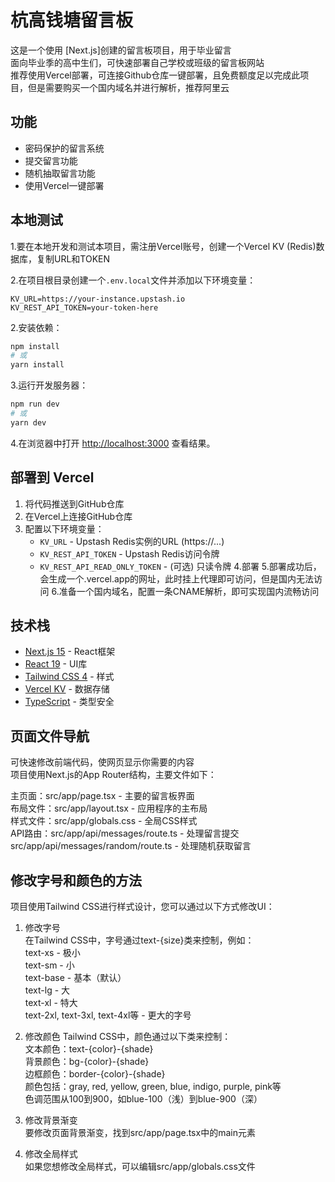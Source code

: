 # 杭高钱塘留言板

这是一个使用 [Next.js]创建的留言板项目，用于毕业留言  
面向毕业季的高中生们，可快速部署自己学校或班级的留言板网站  
推荐使用Vercel部署，可连接Github仓库一键部署，且免费额度足以完成此项目，但是需要购买一个国内域名并进行解析，推荐阿里云


## 功能

- 密码保护的留言系统
- 提交留言功能
- 随机抽取留言功能
- 使用Vercel一键部署

## 本地测试

1.要在本地开发和测试本项目，需注册Vercel账号，创建一个Vercel KV (Redis)数据库，复制URL和TOKEN  

2.在项目根目录创建一个`.env.local`文件并添加以下环境变量：

```
KV_URL=https://your-instance.upstash.io
KV_REST_API_TOKEN=your-token-here
```

2.安装依赖：

```bash
npm install
# 或
yarn install
```

3.运行开发服务器：

```bash
npm run dev
# 或
yarn dev
```

4.在浏览器中打开 [http://localhost:3000](http://localhost:3000) 查看结果。

## 部署到 Vercel

1. 将代码推送到GitHub仓库
2. 在Vercel上连接GitHub仓库
3. 配置以下环境变量：
   - `KV_URL` - Upstash Redis实例的URL (https://...)
   - `KV_REST_API_TOKEN` - Upstash Redis访问令牌
   - `KV_REST_API_READ_ONLY_TOKEN` - (可选) 只读令牌
4.部署
5.部署成功后，会生成一个.vercel.app的网址，此时挂上代理即可访问，但是国内无法访问
6.准备一个国内域名，配置一条CNAME解析，即可实现国内流畅访问

## 技术栈

- [Next.js 15](https://nextjs.org/) - React框架
- [React 19](https://react.dev/) - UI库
- [Tailwind CSS 4](https://tailwindcss.com/) - 样式
- [Vercel KV](https://vercel.com/docs/storage/vercel-kv) - 数据存储
- [TypeScript](https://www.typescriptlang.org/) - 类型安全


## 页面文件导航

可快速修改前端代码，使网页显示你需要的内容  
项目使用Next.js的App Router结构，主要文件如下：  

主页面：src/app/page.tsx - 主要的留言板界面  
布局文件：src/app/layout.tsx - 应用程序的主布局  
样式文件：src/app/globals.css - 全局CSS样式  
API路由：src/app/api/messages/route.ts - 处理留言提交  
         src/app/api/messages/random/route.ts - 处理随机获取留言  

## 修改字号和颜色的方法  

项目使用Tailwind CSS进行样式设计，您可以通过以下方式修改UI：  

1. 修改字号  
在Tailwind CSS中，字号通过text-{size}类来控制，例如：  
text-xs - 极小  
text-sm - 小  
text-base - 基本（默认）  
text-lg - 大  
text-xl - 特大  
text-2xl, text-3xl, text-4xl等 - 更大的字号  

2. 修改颜色
Tailwind CSS中，颜色通过以下类来控制：  
文本颜色：text-{color}-{shade}  
背景颜色：bg-{color}-{shade}  
边框颜色：border-{color}-{shade}  
颜色包括：gray, red, yellow, green, blue, indigo, purple, pink等  
色调范围从100到900，如blue-100（浅）到blue-900（深）  

3. 修改背景渐变  
要修改页面背景渐变，找到src/app/page.tsx中的main元素  

4. 修改全局样式  
如果您想修改全局样式，可以编辑src/app/globals.css文件

